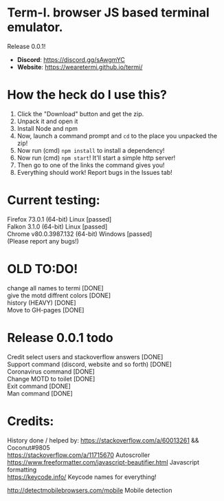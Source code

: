 # Term-I. browser JS based terminal emulator.

Release 0.0.1!

- **Discord**: https://discord.gg/sAwgmYC
- **Website**: https://wearetermi.github.io/termi/

# How the heck do I use this?
1. Click the "Download" button and get the zip.
2. Unpack it and open it
3. Install Node and npm
4. Now, launch a command prompt and `cd` to the place you unpacked the zip!
5. Now run (cmd) `npm install` to install a dependency!
5. Now run (cmd) `npm start`! It'll start a simple http server!
6. Then go to one of the links the command gives you!
7. Everything should work! Report bugs in the Issues tab!

# Current testing:
Firefox 73.0.1 (64-bit) Linux [passed]<br>
Falkon 3.1.0 (64-bit) Linux [passed]<br>
Chrome v80.0.3987.132 (64-bit) Windows [passed]<br>
(Please report any bugs!)

# OLD TO:DO!
change all names to termi [DONE]<br>
give the motd diffrent colors [DONE]<br>
history (HEAVY) [DONE]<br>
Move to GH-pages [DONE]<br>

# Release 0.0.1 todo
Credit select users and stackoverflow answers [DONE]<br>
Support command (discord, website and so forth) [DONE]<br>
Coronavirus command [DONE]<br>
Change MOTD to toilet [DONE]<br>
Exit command [DONE]<br>
Man command [DONE]<br>

# Credits:
History done / helped by: https://stackoverflow.com/a/60013261 && Coconut#9805<br>
https://stackoverflow.com/a/11715670 Autoscroller<br>
https://www.freeformatter.com/javascript-beautifier.html Javascript formatting<br>
https://keycode.info/ Keycode names for everything!<br>

http://detectmobilebrowsers.com/mobile Mobile detection<br>
